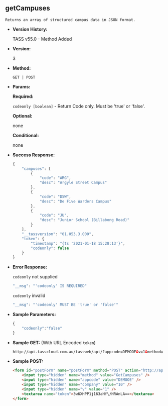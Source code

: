 **getCampuses**
----
	Returns an array of structured campus data in JSON format.

* **Version History:**

	TASS v55.0 - Method Added

* **Version:**

	3

* **Method:**

	`GET | POST`
  
* **Params:**

   **Required:**
 
	`codeonly [boolean]` - Return Code only. Must be 'true' or 'false'.                    

   **Optional:**

	none

   **Conditional:**

	none

* **Success Response:**

    ```javascript
    {
		"campuses": [
			{
				"code": "ARG",
				"desc": "Argyle Street Campus"
			},
			{
				"code": "D5W",
				"desc": "De Five Warders Campus"
			},
			{
				"code": "JU",
				"desc": "Junior School (Billabong Road)"
			}
		],
		"__tassversion": "01.053.3.000",
		"token": {
			"timestamp": "{ts '2021-01-18 15:28:13'}",
			"codeonly": false
		}
	}
    ```
 
* **Error Response:**

    `codeonly` not supplied
    ```javascript
    "__msg": "'codeonly' IS REQUIRED"
    ```

    `codeonly` invalid
    ```javascript
    "__msg": "'codeonly' MUST BE 'true' or 'false'"
    ```
    
* **Sample Parameters:**

	```javascript
	{
		"codeonly":"false"
	}
	```

* **Sample GET:** (With URL Encoded `token`)

	```HTML
	http://api.tasscloud.com.au/tassweb/api/?appcode=DEMOOE&v=1&method=GetCampuses&token=3w6XHPP1j163aHf%2FHRAnLA%3D%3D&company=10
	```
  
* **Sample POST:**

	```HTML
	<form id="postForm" name="postForm" method="POST" action="http://api.tasscloud.com.au/tassweb/api/">
		<input type="hidden" name="method" value="GetCampuses" />
		<input type="hidden" name="appcode" value="DEMOOE" />
		<input type="hidden" name="company" value="10" />
		<input type="hidden" name="v" value="1" />
		<textarea name="token">3w6XHPP1j163aHf\/HRAnLA==</textarea>
	</form>
	```
